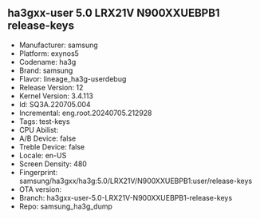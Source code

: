 ## ha3gxx-user 5.0 LRX21V N900XXUEBPB1 release-keys
- Manufacturer: samsung
- Platform: exynos5
- Codename: ha3g
- Brand: samsung
- Flavor: lineage_ha3g-userdebug
- Release Version: 12
- Kernel Version: 3.4.113
- Id: SQ3A.220705.004
- Incremental: eng.root.20240705.212928
- Tags: test-keys
- CPU Abilist: 
- A/B Device: false
- Treble Device: false
- Locale: en-US
- Screen Density: 480
- Fingerprint: samsung/ha3gxx/ha3g:5.0/LRX21V/N900XXUEBPB1:user/release-keys
- OTA version: 
- Branch: ha3gxx-user-5.0-LRX21V-N900XXUEBPB1-release-keys
- Repo: samsung_ha3g_dump
